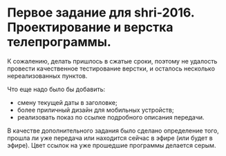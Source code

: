 # Первое задание для shri-2016. Проектирование и верстка телепрограммы.

К сожалению, делать пришлось в сжатые сроки, поэтому не удалость провести качественное тестирование верстки, и осталось несколько нереализованных пунктов.

Что еще надо было бы добавить:
- смену текущей даты в заголовке;
- более приличный дизайн для мобильных устройств;
- реализовать показ по ссылке подробного описания передачи.

В качестве дополнительного задания было сделано определение того, прошла ли уже передача или находится сейчас в эфире (или будет в эфире). Цвет ссылок на уже прошедшие программы делается серым.
